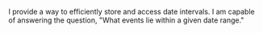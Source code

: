 I provide a way to efficiently store and access date intervals. I am capable of answering the question, "What events lie within a given date range." 